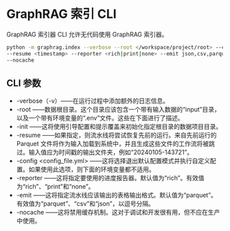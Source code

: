 
# GraphRAG 索引 CLI

GraphRAG 索引器 CLI 允许无代码使用 GraphRAG 索引器。

```bash
python -m graphrag.index --verbose --root </workspace/project/root> --config <custom_config.yml>
--resume <timestamp> --reporter <rich|print|none> --emit json,csv,parquet
--nocache
```

## CLI 参数
* -verbose（-v）——在运行过程中添加额外的日志信息。
* -root <data-project-dir> ——数据根目录。这个目录应该包含一个带有输入数据的“input”目录，以及一个带有环境变量的“.env”文件。这些在下面进行了描述。
* -init ——这将使用引导配置和提示覆盖来初始化指定根目录的数据项目目录。
* -resume <output-timestamp> ——如果指定，则流水线将尝试恢复先前的运行。来自先前运行的 Parquet 文件将作为输入加载到系统中，并且生成这些文件的工作流将被跳过。输入值应为时间戳的输出文件夹，例如“20240105-143721”。
* -config <config_file.yml> ——这将选择退出默认配置模式并执行自定义配置。如果使用此选项，则下面的环境变量都不适用。
* -reporter <reporter> ——这将指定要使用的进度报告器。默认值为“rich”。有效值为“rich”、“print”和“none”。
* -emit <types> ——这将指定流水线应该输出的表格输出格式。默认值为“parquet”。有效值为“parquet”、“csv”和“json”，以逗号分隔。
* -nocache ——这将禁用缓存机制。这对于调试和开发很有用，但不应在生产中使用。
